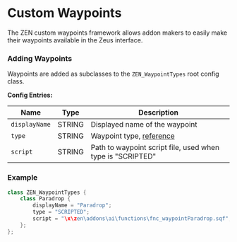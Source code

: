 # Custom Waypoints

The ZEN custom waypoints framework allows addon makers to easily make their waypoints available in the Zeus interface.

### Adding Waypoints

Waypoints are added as subclasses to the `ZEN_WaypointTypes` root config class.

**Config Entries:**

Name | Type | Description
---- | ---- | -----------
`displayName` | STRING | Displayed name of the waypoint
`type` | STRING | Waypoint type, [reference](https://community.bistudio.com/wiki/Waypoint_types)
`script` | STRING | Path to waypoint script file, used when type is "SCRIPTED"

### Example

```cpp
class ZEN_WaypointTypes {
    class Paradrop {
        displayName = "Paradrop";
        type = "SCRIPTED";
        script = "\x\zen\addons\ai\functions\fnc_waypointParadrop.sqf";
    };
};
```
